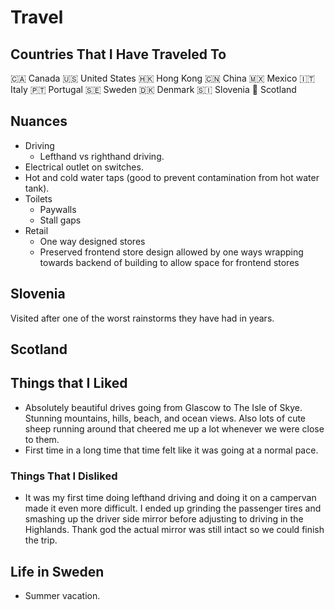 # Travel

## Countries That I Have Traveled To

🇨🇦 Canada
🇺🇸 United States
🇭🇰 Hong Kong
🇨🇳 China
🇲🇽 Mexico
🇮🇹 Italy
🇵🇹 Portugal
🇸🇪 Sweden
🇩🇰 Denmark
🇸🇮 Slovenia
🏴󠁧󠁢󠁳󠁣󠁴󠁿 Scotland

## Nuances

- Driving
  - Lefthand vs righthand driving.
- Electrical outlet on switches.
- Hot and cold water taps (good to prevent contamination from hot water tank).
- Toilets
  - Paywalls
  - Stall gaps
- Retail
  - One way designed stores
  - Preserved frontend store design allowed by one ways wrapping towards backend of building to allow space for frontend stores

## Slovenia

Visited after one of the worst rainstorms they have had in years.

## Scotland

## Things that I Liked

- Absolutely beautiful drives going from Glascow to The Isle of Skye. Stunning mountains, hills, beach, and ocean views. Also lots of cute sheep running around that cheered me up a lot whenever we were close to them.
- First time in a long time that time felt like it was going at a normal pace.

### Things That I Disliked

- It was my first time doing lefthand driving and doing it on a campervan made it even more difficult. I ended up grinding the passenger tires and smashing up the driver side mirror before adjusting to driving in the Highlands. Thank god the actual mirror was still intact so we could finish the trip.

## Life in Sweden

- Summer vacation.
